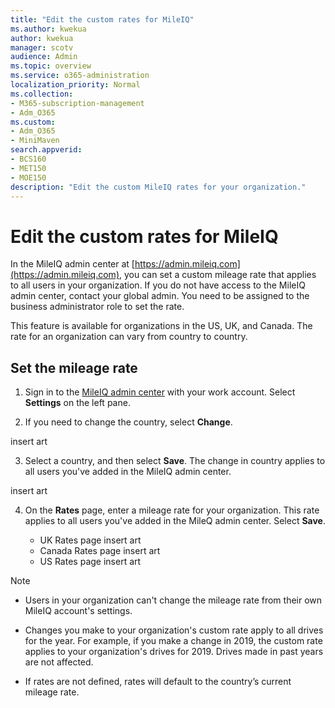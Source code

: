 ```yaml
---
title: "Edit the custom rates for MileIQ"
ms.author: kwekua
author: kwekua
manager: scotv
audience: Admin
ms.topic: overview
ms.service: o365-administration
localization_priority: Normal
ms.collection: 
- M365-subscription-management 
- Adm_O365
ms.custom:
- Adm_O365
- MiniMaven
search.appverid:
- BCS160
- MET150
- MOE150
description: "Edit the custom MileIQ rates for your organization."
---
```


# Edit the custom rates for MileIQ

In the MileIQ admin center at [https://admin.mileiq.com](https://admin.mileiq.com), you can set a custom mileage rate that applies to all users in your organization. If you do not have access to the MileIQ admin center, contact your global admin. You need to be assigned to the business administrator role to set the rate.

This feature is available for organizations in the US, UK, and Canada. The rate for an organization can vary from country to country.

## Set the mileage rate

1. Sign in to the [MileIQ admin center](https://admin.mileiq.com/login) with your work account. Select **Settings** on the left pane.

2. If you need to change the country, select **Change**.

insert art

3. Select a country, and then select **Save**. The change in country applies to all users you've added in the MileIQ admin center.

insert art

4. On the **Rates** page, enter a mileage rate for your organization. This rate applies to all users you've added in the MileQ admin center. Select **Save**.

    - UK Rates page
insert art
    - Canada Rates page
insert art
    - US Rates page
insert art

> [!NOTE]
>
> - Users in your organization can't change the mileage rate from their own MileIQ account's settings.
>
> - Changes you make to your organization's custom rate apply to all drives for the year. For example, if you make a change in 2019, the custom rate applies to your organization's drives for 2019. Drives made in past years are not affected.
>
> - If rates are not defined, rates will default to the country’s current mileage rate.
